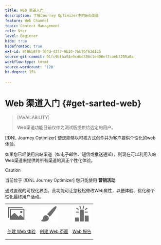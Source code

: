 ```yaml
---
title: Web 渠道入门
description: 了解Journey Optimizer中的Web渠道
feature: Web Channel
topic: Content Management
role: User
level: Beginner
hide: true
hidefromtoc: true
exl-id: 8f06b8f0-f64d-42f7-9b10-7bb76f63d1c5
source-git-commit: 01fc9bfba54e9cdbd356c1ed06ef2caeb3705a0a
workflow-type: tm+mt
source-wordcount: '120'
ht-degree: 15%

---
```


# Web 渠道入门 {#get-sarted-web}

>[!AVAILABILITY]
>
>Web渠道功能目前仅作为测试版提供给选定的用户。

[!DNL Journey Optimizer] 使您能够以可视方式创作并为客户提供个性化的web体验。

如果您已经使用出站渠道（如电子邮件、短信或推送通知），则现在可以利用入站Web渠道来提供跨所有渠道的真正个性化体验。

>[!CAUTION]
>
>当前位于 [!DNL Journey Optimizer] 您只能使用 **营销活动**.

通过直观的可视化界面，此功能可让您轻松修改Web属性，以便体验、优化和个性化最终用户活动。

<!--
[Learn more on web channel in this video](#video)
-->

<table>
<tr>
<td><img src="../assets/do-not-localize/icon_assets.svg" width="60px"><p><a href="create-web.md">创建 Web 体验</a></p></td>
<td><img src="../assets/do-not-localize/icon_design.svg" width="60px"><p><a href="author-web.md">创建 Web 页面</a></p></td>
<td><img src="../assets/do-not-localize/monitor.svg" width="60px"><p><a href="web-report.md">Web 报告</a></p></td>
</tr>
</table>

<!--
## How-to video{#video}

The video below shows how to 

>[!VIDEO]()
-->
